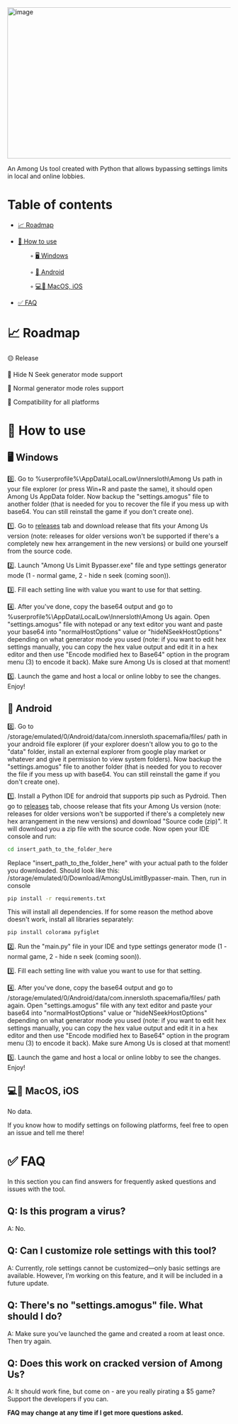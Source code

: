 <img width="590" height="341" alt="image" src="https://github.com/user-attachments/assets/c5d0dad0-1f9e-4692-92a4-2b7c1f008919" />

An Among Us tool created with Python that allows bypassing settings limits in local and online lobbies.

# Table of contents
- [📈 Roadmap](#-roadmap)

- [📌 How to use](#-how-to-use)

⠀⠀⠀⠀⠀◦ [🖥 Windows](#-windows)

⠀⠀⠀⠀⠀◦ [📱 Android](#-android)

⠀⠀⠀⠀⠀◦ [💻📳 MacOS, iOS](##-macOS,-ios)

- [✅ FAQ](#faq)

# 📈 Roadmap

🟡 Release

🔴 Hide N Seek generator mode support

🔴 Normal generator mode roles support

🔴 Compatibility for all platforms

# 📌 How to use
## 🖥 Windows
0️⃣. Go to %userprofile%\AppData\LocalLow\Innersloth\Among Us path in your file explorer (or press Win+R and paste the same), it should open Among Us AppData folder. Now backup the "settings.amogus" file to another folder (that is needed for you to recover the file if you mess up with base64. You can still reinstall the game if you don't create one).

1️⃣. Go to [releases](https://github.com/Zaxerf1234/AmongUsLimitBypasser/releases) tab and download release that fits your Among Us version (note: releases for older versions won't be supported if there's a completely new hex arrangement in the new versions) or build one yourself from the source code.

2️⃣. Launch "Among Us Limit Bypasser.exe" file and type settings generator mode (1 - normal game, 2 - hide n seek (coming soon)).

3️⃣. Fill each setting line with value you want to use for that setting.

4️⃣. After you've done, copy the base64 output and go to %userprofile%\AppData\LocalLow\Innersloth\Among Us again. Open "settings.amogus" file with notepad or any text editor you want and paste your base64 into "normalHostOptions" value or "hideNSeekHostOptions" depending on what generator mode you used (note: if you want to edit hex settings manually, you can copy the hex value output and edit it in a hex editor and then use "Encode modified hex to Base64" option in the program menu (3) to encode it back). Make sure Among Us is closed at that moment!

5️⃣. Launch the game and host a local or online lobby to see the changes. Enjoy!

## 📱 Android
0️⃣. Go to /storage/emulated/0/Android/data/com.innersloth.spacemafia/files/ path in your android file explorer (if your explorer doesn't allow you to go to the "data" folder, install an external explorer from google play market or whatever and give it permission to view system folders). Now backup the "settings.amogus" file to another folder (that is needed for you to recover the file if you mess up with base64. You can still reinstall the game if you don't create one).

1️⃣. Install a Python IDE for android that supports pip such as Pydroid. Then go to [releases](https://github.com/Zaxerf1234/AmongUsLimitBypasser/releases) tab, choose release that fits your Among Us version (note: releases for older versions won't be supported if there's a completely new hex arrangement in the new versions) and download "Source code (zip)". It will download you a zip file with the source code. Now open your IDE console and run: 
```bash
cd insert_path_to_the_folder_here
```
Replace "insert_path_to_the_folder_here" with your actual path to the folder you downloaded. Should look like this: /storage/emulated/0/Download/AmongUsLimitBypasser-main. Then, run in console
```bash
pip install -r requirements.txt
```
This will install all dependencies. If for some reason the method above doesn't work, install all libraries separately:
```bash
pip install colorama pyfiglet
```
2️⃣. Run the "main.py" file in your IDE and type settings generator mode (1 - normal game, 2 - hide n seek (coming soon)).

3️⃣. Fill each setting line with value you want to use for that setting.

4️⃣. After you've done, copy the base64 output and go to /storage/emulated/0/Android/data/com.innersloth.spacemafia/files/ path again. Open "settings.amogus" file with any text editor and paste your base64 into "normalHostOptions" value or "hideNSeekHostOptions" depending on what generator mode you used (note: if you want to edit hex settings manually, you can copy the hex value output and edit it in a hex editor and then use "Encode modified hex to Base64" option in the program menu (3) to encode it back). Make sure Among Us is closed at that moment!

5️⃣. Launch the game and host a local or online lobby to see the changes. Enjoy!

## 💻📳 MacOS, iOS
No data.

If you know how to modify settings on following platforms, feel free to open an issue and tell me there!


# ✅ FAQ
In this section you can find answers for frequently asked questions and issues with the tool.

## Q: Is this program a virus?
A: No.

## Q: Can I customize role settings with this tool?
A: Currently, role settings cannot be customized—only basic settings are available. However, I’m working on this feature, and it will be included in a future update.

## Q: There's no "settings.amogus" file. What should I do?
A: Make sure you’ve launched the game and created a room at least once. Then try again.

## Q: Does this work on cracked version of Among Us?
A: It should work fine, but come on - are you really pirating a $5 game? Support the developers if you can.

**FAQ may change at any time if I get more questions asked.**
